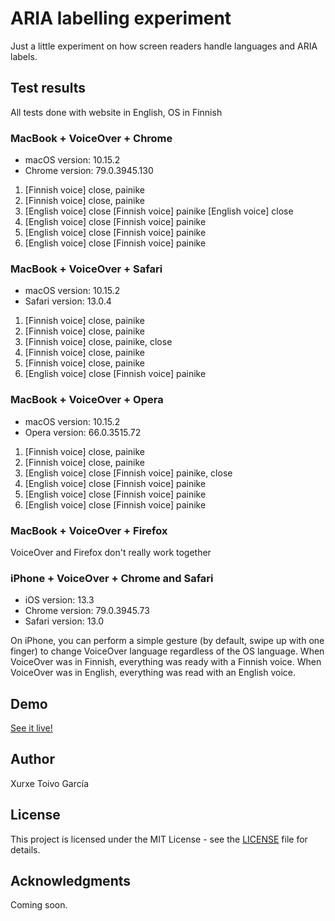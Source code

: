 # ARIA labelling experiment

Just a little experiment on how screen readers handle languages and ARIA labels.

## Test results

All tests done with website in English, OS in Finnish

### MacBook + VoiceOver + Chrome

- macOS version: 10.15.2
- Chrome version: 79.0.3945.130

1. [Finnish voice] close, painike
2. [Finnish voice] close, painike
3. [English voice] close [Finnish voice] painike [English voice] close
4. [English voice] close [Finnish voice] painike
5. [English voice] close [Finnish voice] painike
6. [English voice] close [Finnish voice] painike

### MacBook + VoiceOver + Safari

- macOS version: 10.15.2
- Safari version: 13.0.4

1. [Finnish voice] close, painike
2. [Finnish voice] close, painike
3. [Finnish voice] close, painike, close
4. [Finnish voice] close, painike
5. [Finnish voice] close, painike
6. [English voice] close [Finnish voice] painike

### MacBook + VoiceOver + Opera

- macOS version: 10.15.2
- Opera version: 66.0.3515.72

1. [Finnish voice] close, painike
2. [Finnish voice] close, painike
3. [English voice] close [Finnish voice] painike, close
4. [English voice] close [Finnish voice] painike
5. [English voice] close [Finnish voice] painike
6. [English voice] close [Finnish voice] painike

### MacBook + VoiceOver + Firefox

VoiceOver and Firefox don't really work together

### iPhone + VoiceOver + Chrome and Safari

- iOS version: 13.3
- Chrome version: 79.0.3945.73
- Safari version: 13.0

On iPhone, you can perform a simple gesture (by default, swipe up with one finger) to change VoiceOver language regardless of the OS language. When VoiceOver was in Finnish, everything was ready with a Finnish voice. When VoiceOver was in English, everything was read with an English voice.

## Demo

[See it live!](https://xurxe.github.io/aria-labelling-test)

## Author

Xurxe Toivo García

## License

This project is licensed under the MIT License - see the [LICENSE](LICENSE) file for details.

## Acknowledgments

Coming soon.
